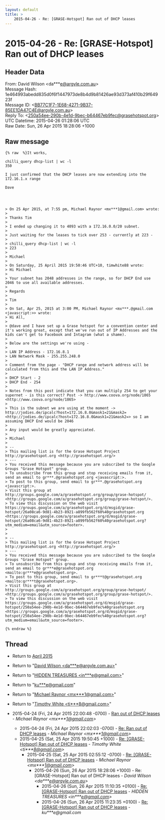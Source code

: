 ```yaml
---
layout: default
title: >
    2015-04-26 - Re: [GRASE-Hotspot] Ran out of DHCP leases
---
```


# 2015-04-26 - Re: [GRASE-Hotspot] Ran out of DHCP leases

## Header Data

From: David Wilson \<da***e@argyle.com.au\><br>
Message Hash: 1e464993abedd835d0f6f1447973de8b4d9b81426ae93d373af410b29f64923f<br>
Message ID: \<BB77C1F7-1E68-4271-9B37-85EE1DA47C4E@argyle.com.au\><br>
Reply To: \<250a54ee-290b-4e1d-9bec-b64467eb9fec@grasehotspot.org\><br>
UTC Datetime: 2015-04-26 01:28:06 UTC<br>
Raw Date: Sun, 26 Apr 2015 18:28:06 +1000<br>

## Raw message

```
{% raw  %}It works, 

chilli_query dhcp-list | wc -l
350

I just confirmed that the DHCP leases are now extending into the 172.16.1.x range

Dave 




> On 25 Apr 2015, at 7:55 pm, Michael Raynor <mx***1@gmail.com> wrote:
> 
> Thanks Tim
> 
> I ended up changing it to 4093 with a 172.16.0.0/20 subnet.
> 
> Just waiting for the leases to tick over 253 - currently at 223 -
> 
> chilli_query dhcp-list | wc -l
> 223
> 
> Michael
> 
> On Saturday, 25 April 2015 19:50:46 UTC+10, timwhite88 wrote:
> Hi Michael
> 
> Your subnet has 2048 addresses in the range, so for DHCP End use 2046 to use all available addresses.
> 
> Regards
> 
> Tim
> 
> On Sat, Apr 25, 2015 at 3:00 PM, Michael Raynor <mx***.@gmail.com <javascript:>> wrote:
> Hi All,
> 
> @dave and I have set up a Grase hotspot for a convention center and it's working great, except that we've run out of IP Addresses and the kids can't get to Facebook and Intagram (what a shame).
> 
> Below are the settings we're using -
> 
> LAN IP Address - 172.16.8.1
> LAN Network Mask - 255.255.248.0
> 
> Comment from the page - "DHCP range and network address will be calculated from this and the LAN IP Address."
> 
> DHCP Start - 2
> DHCP End - 254
> 
> Notes from this post indicate that you can multiply 254 to get your supernet - is this correct? Post -> http://www.coova.org/node/1865 <http://www.coova.org/node/1865>
> 
> This is the subnet we are using at the moment -> http://jodies.de/ipcalc?host=172.16.8.0&mask1=21&mask2= <http://jodies.de/ipcalc?host=172.16.8.0&mask1=21&mask2=> so I am assuming DHCP End would be 2046
> 
> Any input would be greatly appreciated.
> 
> Michael
> 
> -- 
> This mailing list is for the Grase Hotspot Project http://grasehotspot.org <http://grasehotspot.org/>
> --- 
> You received this message because you are subscribed to the Google Groups "Grase Hotspot" group.
> To unsubscribe from this group and stop receiving emails from it, send an email to gr***.@grasehotspot.org <javascript:>.
> To post to this group, send email to gr***.@grasehotspot.org <javascript:>.
> Visit this group at http://groups.google.com/a/grasehotspot.org/group/grase-hotspot/ <http://groups.google.com/a/grasehotspot.org/group/grase-hotspot/>.
> To view this discussion on the web visit https://groups.google.com/a/grasehotspot.org/d/msgid/grase-hotspot/26a08ca6-9d81-4b23-8921-a899fb562f60%40grasehotspot.org <https://groups.google.com/a/grasehotspot.org/d/msgid/grase-hotspot/26a08ca6-9d81-4b23-8921-a899fb562f60%40grasehotspot.org?utm_medium=email&utm_source=footer>.
> 
> 
> -- 
> This mailing list is for the Grase Hotspot Project http://grasehotspot.org <http://grasehotspot.org/>
> --- 
> You received this message because you are subscribed to the Google Groups "Grase Hotspot" group.
> To unsubscribe from this group and stop receiving emails from it, send an email to gr***e@grasehotspot.org <mailto:gr***e@grasehotspot.org>.
> To post to this group, send email to gr***t@grasehotspot.org <mailto:gr***t@grasehotspot.org>.
> Visit this group at http://groups.google.com/a/grasehotspot.org/group/grase-hotspot/ <http://groups.google.com/a/grasehotspot.org/group/grase-hotspot/>.
> To view this discussion on the web visit https://groups.google.com/a/grasehotspot.org/d/msgid/grase-hotspot/250a54ee-290b-4e1d-9bec-b64467eb9fec%40grasehotspot.org <https://groups.google.com/a/grasehotspot.org/d/msgid/grase-hotspot/250a54ee-290b-4e1d-9bec-b64467eb9fec%40grasehotspot.org?utm_medium=email&utm_source=footer>.

{% endraw %}
```

## Thread

+ Return to [April 2015](/archive/2015/04)

+ Return to "[David Wilson <da***e<span>@</span>argyle.com.au>](/authors/da___e_at_argyle_com_au)"
+ Return to "[HIDDEN TREASURES <in***e<span>@</span>gmail.com>](/authors/in___e_at_gmail_com)"
+ Return to "[ku***e<span>@</span>gmail.com](/authors/ku___e_at_gmail_com)"
+ Return to "[Michael Raynor <mx***1<span>@</span>gmail.com>](/authors/mx___1_at_gmail_com)"
+ Return to "[Timothy White <ti***8<span>@</span>gmail.com>](/authors/ti___8_at_gmail_com)"

+ 2015-04-24 (Fri, 24 Apr 2015 22:00:48 -0700) - [Ran out of DHCP leases](/archive/2015/04/35eea9d6c7c5ec99556f1d6e455203eccb65a880fa2f87fb5b9549c4724cdd9d) - _Michael Raynor \<mx***1@gmail.com\>_
  + 2015-04-24 (Fri, 24 Apr 2015 22:02:03 -0700) - [Re: Ran out of DHCP leases](/archive/2015/04/088ce5cd30cf6dfe3b3fac37fd011276910478268c125e732163dd8a5ae00f6b) - _Michael Raynor \<mx***1@gmail.com\>_
  + 2015-04-25 (Sat, 25 Apr 2015 19:50:45 +1000) - [Re: [GRASE-Hotspot] Ran out of DHCP leases](/archive/2015/04/dcd82be447ccc796a387922678bc952b3194cf2ffee33a2994c943c65110e195) - _Timothy White \<ti***8@gmail.com\>_
    + 2015-04-25 (Sat, 25 Apr 2015 02:55:12 -0700) - [Re: [GRASE-Hotspot] Ran out of DHCP leases](/archive/2015/04/485e9b23d9630fbf8bb600c6bcfb8d7d90e3e67211f0ecdd796b10db08c83653) - _Michael Raynor \<mx***1@gmail.com\>_
      + 2015-04-26 (Sun, 26 Apr 2015 18:28:06 +1000) - Re: [GRASE-Hotspot] Ran out of DHCP leases - _David Wilson \<da***e@argyle.com.au\>_
        + 2015-04-26 (Sun, 26 Apr 2015 11:10:35 +0100) - [Re: [GRASE-Hotspot] Ran out of DHCP leases](/archive/2015/04/1f896d1bbce1fc4a4c681f4beb8065ddc42652d8a698f969576ef1a507145319) - _HIDDEN TREASURES \<in***e@gmail.com\>_
        + 2015-04-26 (Sun, 26 Apr 2015 11:23:35 +0100) - [Re: [GRASE-Hotspot] Ran out of DHCP leases](/archive/2015/04/25c6ac2bd5d21b0609ae9788ef5d77be9692d8b4950b6124f2df2f98301e0b9a) - _ku***e@gmail.com_

